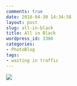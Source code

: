 ```yaml
---
comments: true
date: 2010-04-30 14:34:58
layout: post
slug: all-in-black
title: All in Black
wordpress_id: 3306
categories:
- PhotoBlog
tags:
- waiting in traffic
---
```


![](http://ryanfitzer.com/main/wp-content/uploads/2010/04/2010-04-30-at-12-44-55.jpg)
